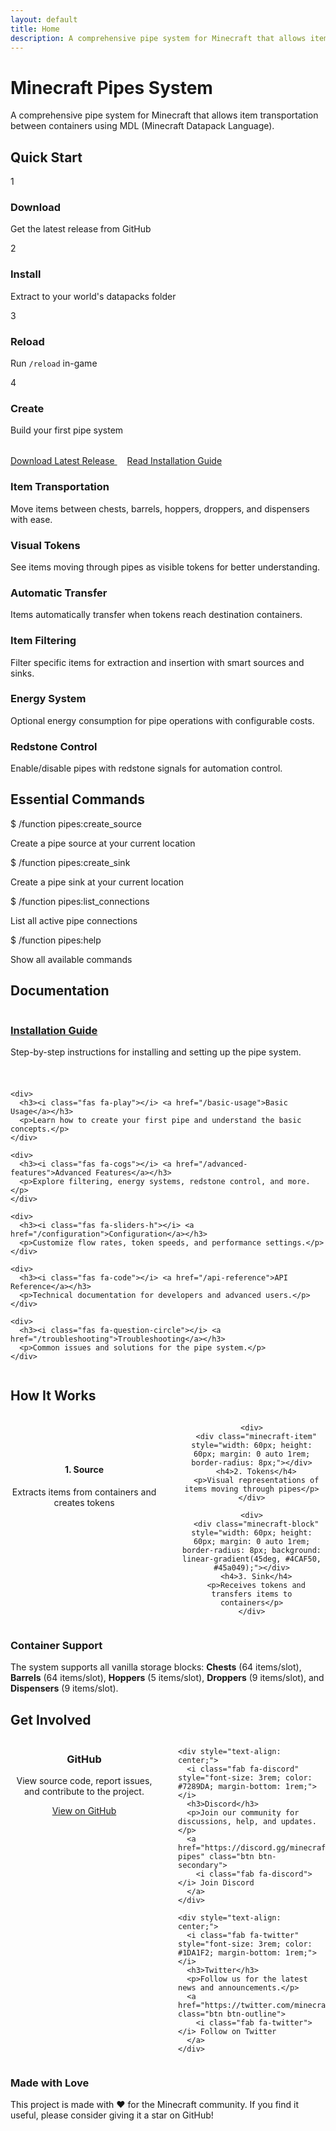 ```yaml
---
layout: default
title: Home
description: A comprehensive pipe system for Minecraft that allows item transportation between containers using MDL (Minecraft Datapack Language).
---
```


<div class="page-header">
  <h1><i class="fas fa-stream"></i> Minecraft Pipes System</h1>
  <p>A comprehensive pipe system for Minecraft that allows item transportation between containers using MDL (Minecraft Datapack Language).</p>
</div>

<div class="quick-start">
  <h2><i class="fas fa-rocket"></i> Quick Start</h2>
  <div class="quick-start-steps">
    <div class="step">
      <div class="step-number">1</div>
      <h3>Download</h3>
      <p>Get the latest release from GitHub</p>
    </div>
    <div class="step">
      <div class="step-number">2</div>
      <h3>Install</h3>
      <p>Extract to your world's datapacks folder</p>
    </div>
    <div class="step">
      <div class="step-number">3</div>
      <h3>Reload</h3>
      <p>Run <code>/reload</code> in-game</p>
    </div>
    <div class="step">
      <div class="step-number">4</div>
      <h3>Create</h3>
      <p>Build your first pipe system</p>
    </div>
  </div>
     <div style="margin-top: 2rem;">
     <a href="https://github.com/aaron777collins/MinecraftPipes/releases" class="btn btn-primary">
      <i class="fas fa-download"></i> Download Latest Release
    </a>
    <a href="/installation" class="btn btn-outline" style="margin-left: 1rem;">
      <i class="fas fa-book"></i> Read Installation Guide
    </a>
  </div>
</div>

<div class="feature-grid">
  <div class="feature-card">
    <div class="feature-icon">
      <i class="fas fa-boxes"></i>
    </div>
    <h3 class="feature-title">Item Transportation</h3>
    <p class="feature-description">Move items between chests, barrels, hoppers, droppers, and dispensers with ease.</p>
  </div>
  
  <div class="feature-card">
    <div class="feature-icon">
      <i class="fas fa-eye"></i>
    </div>
    <h3 class="feature-title">Visual Tokens</h3>
    <p class="feature-description">See items moving through pipes as visible tokens for better understanding.</p>
  </div>
  
  <div class="feature-card">
    <div class="feature-icon">
      <i class="fas fa-cogs"></i>
    </div>
    <h3 class="feature-title">Automatic Transfer</h3>
    <p class="feature-description">Items automatically transfer when tokens reach destination containers.</p>
  </div>
  
  <div class="feature-card">
    <div class="feature-icon">
      <i class="fas fa-filter"></i>
    </div>
    <h3 class="feature-title">Item Filtering</h3>
    <p class="feature-description">Filter specific items for extraction and insertion with smart sources and sinks.</p>
  </div>
  
  <div class="feature-card">
    <div class="feature-icon">
      <i class="fas fa-bolt"></i>
    </div>
    <h3 class="feature-title">Energy System</h3>
    <p class="feature-description">Optional energy consumption for pipe operations with configurable costs.</p>
  </div>
  
  <div class="feature-card">
    <div class="feature-icon">
      <i class="fas fa-sliders-h"></i>
    </div>
    <h3 class="feature-title">Redstone Control</h3>
    <p class="feature-description">Enable/disable pipes with redstone signals for automation control.</p>
  </div>
</div>

<div class="card">
  <div class="card-header">
    <div class="card-icon">
      <i class="fas fa-terminal"></i>
    </div>
    <h2 class="card-title">Essential Commands</h2>
  </div>
  
  <div class="command-example">
    <span class="prompt">$</span> <span class="command">/function pipes:create_source</span>
  </div>
  <p>Create a pipe source at your current location</p>
  
  <div class="command-example">
    <span class="prompt">$</span> <span class="command">/function pipes:create_sink</span>
  </div>
  <p>Create a pipe sink at your current location</p>
  
  <div class="command-example">
    <span class="prompt">$</span> <span class="command">/function pipes:list_connections</span>
  </div>
  <p>List all active pipe connections</p>
  
  <div class="command-example">
    <span class="prompt">$</span> <span class="command">/function pipes:help</span>
  </div>
  <p>Show all available commands</p>
</div>

<div class="card">
  <div class="card-header">
    <div class="card-icon">
      <i class="fas fa-book"></i>
    </div>
    <h2 class="card-title">Documentation</h2>
  </div>
  
  <div style="display: grid; grid-template-columns: repeat(auto-fit, minmax(250px, 1fr)); gap: 1.5rem;">
    <div>
      <h3><i class="fas fa-download"></i> <a href="/installation">Installation Guide</a></h3>
      <p>Step-by-step instructions for installing and setting up the pipe system.</p>
    </div>
    
    <div>
      <h3><i class="fas fa-play"></i> <a href="/basic-usage">Basic Usage</a></h3>
      <p>Learn how to create your first pipe and understand the basic concepts.</p>
    </div>
    
    <div>
      <h3><i class="fas fa-cogs"></i> <a href="/advanced-features">Advanced Features</a></h3>
      <p>Explore filtering, energy systems, redstone control, and more.</p>
    </div>
    
    <div>
      <h3><i class="fas fa-sliders-h"></i> <a href="/configuration">Configuration</a></h3>
      <p>Customize flow rates, token speeds, and performance settings.</p>
    </div>
    
    <div>
      <h3><i class="fas fa-code"></i> <a href="/api-reference">API Reference</a></h3>
      <p>Technical documentation for developers and advanced users.</p>
    </div>
    
    <div>
      <h3><i class="fas fa-question-circle"></i> <a href="/troubleshooting">Troubleshooting</a></h3>
      <p>Common issues and solutions for the pipe system.</p>
    </div>
  </div>
</div>

<div class="card">
  <div class="card-header">
    <div class="card-icon">
      <i class="fas fa-gamepad"></i>
    </div>
    <h2 class="card-title">How It Works</h2>
  </div>
  
  <div style="display: grid; grid-template-columns: repeat(auto-fit, minmax(200px, 1fr)); gap: 2rem; text-align: center;">
    <div>
      <div class="minecraft-block" style="width: 60px; height: 60px; margin: 0 auto 1rem; border-radius: 8px;"></div>
      <h4>1. Source</h4>
      <p>Extracts items from containers and creates tokens</p>
    </div>
    
    <div>
      <div class="minecraft-item" style="width: 60px; height: 60px; margin: 0 auto 1rem; border-radius: 8px;"></div>
      <h4>2. Tokens</h4>
      <p>Visual representations of items moving through pipes</p>
    </div>
    
    <div>
      <div class="minecraft-block" style="width: 60px; height: 60px; margin: 0 auto 1rem; border-radius: 8px; background: linear-gradient(45deg, #4CAF50, #45a049);"></div>
      <h4>3. Sink</h4>
      <p>Receives tokens and transfers items to containers</p>
    </div>
  </div>
</div>

<div class="alert alert-info">
  <h3><i class="fas fa-info-circle"></i> Container Support</h3>
  <p>The system supports all vanilla storage blocks: <strong>Chests</strong> (64 items/slot), <strong>Barrels</strong> (64 items/slot), <strong>Hoppers</strong> (5 items/slot), <strong>Droppers</strong> (9 items/slot), and <strong>Dispensers</strong> (9 items/slot).</p>
</div>

<div class="card">
  <div class="card-header">
    <div class="card-icon">
      <i class="fas fa-users"></i>
    </div>
    <h2 class="card-title">Get Involved</h2>
  </div>
  
  <div style="display: grid; grid-template-columns: repeat(auto-fit, minmax(200px, 1fr)); gap: 2rem;">
    <div style="text-align: center;">
      <i class="fab fa-github" style="font-size: 3rem; color: var(--primary-color); margin-bottom: 1rem;"></i>
      <h3>GitHub</h3>
      <p>View source code, report issues, and contribute to the project.</p>
             <a href="https://github.com/aaron777collins/MinecraftPipes" class="btn btn-primary">
        <i class="fab fa-github"></i> View on GitHub
      </a>
    </div>
    
    <div style="text-align: center;">
      <i class="fab fa-discord" style="font-size: 3rem; color: #7289DA; margin-bottom: 1rem;"></i>
      <h3>Discord</h3>
      <p>Join our community for discussions, help, and updates.</p>
      <a href="https://discord.gg/minecraft-pipes" class="btn btn-secondary">
        <i class="fab fa-discord"></i> Join Discord
      </a>
    </div>
    
    <div style="text-align: center;">
      <i class="fab fa-twitter" style="font-size: 3rem; color: #1DA1F2; margin-bottom: 1rem;"></i>
      <h3>Twitter</h3>
      <p>Follow us for the latest news and announcements.</p>
      <a href="https://twitter.com/minecraft_pipes" class="btn btn-outline">
        <i class="fab fa-twitter"></i> Follow on Twitter
      </a>
    </div>
  </div>
</div>

<div class="alert alert-success">
  <h3><i class="fas fa-heart"></i> Made with Love</h3>
  <p>This project is made with ❤️ for the Minecraft community. If you find it useful, please consider giving it a star on GitHub!</p>
</div>
